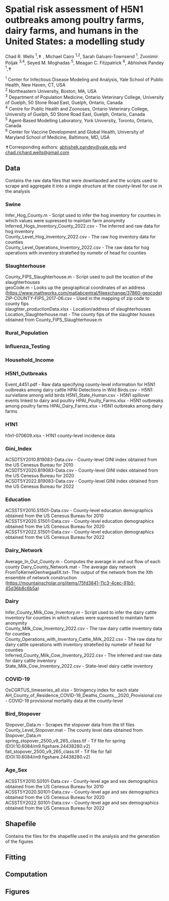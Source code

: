 # Spatial risk assessment of H5N1 outbreaks among poultry farms, dairy farms, and humans in the United States: a modelling study
Chad R. Wells <sup>1</sup>,✝ , Michael Cairo <sup>1,2</sup>, Sarah Galvani-Townsend <sup>1</sup>, Zvonimir Poljak <sup>3,4</sup>, Seyed M. Moghadas <sup>5</sup>, Meagan C. Fitzpatrick <sup>6</sup>, Abhishek Pandey <sup>1</sup>,✝

<sup>1</sup> Center for Infectious Disease Modeling and Analysis, Yale School of Public Health, New Haven, CT, USA <br />
<sup>2</sup> Northeastern University, Boston, MA, USA <br />
<sup>3</sup> Department of Population Medicine, Ontario Veterinary College, University of Guelph, 50 Stone Road East, Guelph, Ontario, Canada <br />
<sup>4</sup> Centre for Public Health and Zoonoses, Ontario Veterinary College, University of Guelph, 50 Stone Road East, Guelph, Ontario, Canada <br />
<sup>5</sup> Agent-Based Modelling Laboratory, York University, Toronto, Ontario, Canada <br />
<sup>6</sup> Center for Vaccine Development and Global Health, University of Maryland School of Medicine, Baltimore, MD, USA <br />

✝Corresponding authors: abhishek.pandey@yale.edu and chad.richard.wells@gmail.com <br />

## Data
Contains the raw data files that were downlaoded and the scripts used to scrape and aggregate it into a single structure at the county-level for use in the analysis
### Swine
Infer_Hog_County.m - Script used to infer the hog inventory for counties in which values were supressed to maintain farm anonymity <br />
Inferred_Hogs_Inventory_County_2022.csv - The inferred and raw data for hog inventory <br />
County_Level_Hog_Inventory_2022.csv - The raw hog inventory data for counties <br />
County_Level_Operations_Inventory_2022.csv - The raw data for hog operations with inventory stratefied by numebr of head for counties <br />
### Slaughterhouse
County_FIPS_Slaughterhouse.m - Script used to pull the location of the slaughterhouses <br />
geoCode.m - Looks up the geographical coordinates of an address (https://www.mathworks.com/matlabcentral/fileexchange/37860-geocode) <br />
ZIP-COUNTY-FIPS_2017-06.csv - Used in the mapping of zip code to county fips <br />
slaughter_productionData.xlsx - Location/address of slaughterhouses <br />
Location_Slaughterhouse.mat - The county fips of the slaughter houses obtained from County_FIPS_Slaughterhouse.m <br />
### Rural_Population
### Influenza_Testing
### Household_Income
### H5N1_Outbreaks
Event_4451.pdf - Raw data specifying county-level information for H5N1 outbreaks among  dairy cattle
HPAI Detections in Wild Birds.csv - H5N1 surviellane among wild birds
H5N1_State_Human.csv - H5N1 spillover events linked to dairy and poultry
HPAI_Poulty_Farms.xlsx - H5N1 outbreaks among poultry farms
HPAI_Dairy_Farms.xlsx - H5N1 outbreaks among dairy farms
### H1N1
h1n1-070609.xlsx - H1N1 county-level incidence data
### Gini_Index
ACSDT5Y2010.B19083-Data.csv - County-level GINI index obtained from the US Cenesus Bureau for 2010 <br />
ACSDT5Y2020.B19083-Data.csv - County-level GINI index obtained from the US Cenesus Bureau for 2020 <br />
ACSDT5Y2022.B19083-Data.csv - County-level GINI index obtained from the US Cenesus Bureau for 2022 <br />
### Education
ACSST5Y2010.S1501-Data.csv - County-level education demographics obtained from the US Cenesus Bureau for 2010 <br />
ACSST5Y2020.S1501-Data.csv - County-level education demographics obtained from the US Cenesus Bureau for 2020 <br />
ACSST5Y2022.S1501-Data.csv - County-level education demographics obtained from the US Cenesus Bureau for 2022 <br />
### Dairy_Network
Average_In_Out_County.m - Computes the average in and out flow of each county
Dairy_County_Network.mat - The average daiy network
FromToKernelGenhwgaallX.txt- The output of the network from the Xth ensemble of network construction (https://mountainscholar.org/items/75fd3841-11c3-4cec-91b5-45d36b8c6b5a)
### Dairy
Infer_County_Milk_Cow_Inventory.m - Script used to infer the dairy cattle inventory for counties in which values were supressed to maintain farm anonymity <br />
County_Milk_Cow_Inventory_2022.csv - The raw dairy cattle inventory data for counties <br />
County_Operations_with_Inventory_Cattle_Milk_2022.csv - The raw data for dairy cattle operations with inventory stratefied by numebr of head for counties <br />
Inferred_County_Milk_Cow_Inventory_2022.csv - The inferred and raw data for dairy cattle inventory <br />
State_Milk_Cow_Inventory_2022.csv - State-level dairy cattle inventory
### COVID-19
OxCGRTUS_timeseries_all.xlsx - Stringency index for each state <br />
AH_County_of_Residence_COVID-19_Deaths_Counts__2020_Provisional.csv - COVID-19 provisional mortality data at the county-level <br />
### Bird_Stopover
Stopover_Data.m - Scrapes the stopover data from the tif files <br /> 
County_Level_Stopover.mat - The county level data obtained from Stopover_Data.m <br />
spring_stopover_2500_v9_265_class.tif - Tif file for spring (DOI:10.6084/m9.figshare.24438280.v2)
fall_stopover_2500_v9_265_class.tif - Tif file for fall (DOI:10.6084/m9.figshare.24438280.v2) <br />
### Age_Sex
ACSST5Y2010.S0101-Data.csv - County-level age and sex demographics obtained from the US Cenesus Bureau for 2010 <br />
ACSST5Y2020.S0101-Data.csv - County-level age and sex demographics obtained from the US Cenesus Bureau for 2020 <br />
ACSST5Y2022.S0101-Data.csv - County-level age and sex demographics obtained from the US Cenesus Bureau for 2022 <br />
## Shapefile
Contains the files for the shapefile used in the analysis and the generation of the figures
## Fitting

## Computation

## Figures

 
